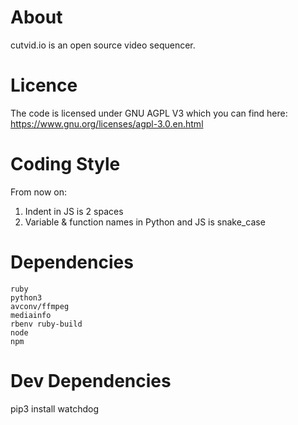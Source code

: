 # About

cutvid.io is an open source video sequencer.

# Licence

The code is licensed under GNU AGPL V3 which you can find here: https://www.gnu.org/licenses/agpl-3.0.en.html

# Coding Style

From now on:

1. Indent in JS is 2 spaces
1. Variable & function names in Python and JS is snake_case

# Dependencies

    ruby
    python3
    avconv/ffmpeg
    mediainfo
    rbenv ruby-build
    node
    npm

# Dev Dependencies

pip3 install watchdog
